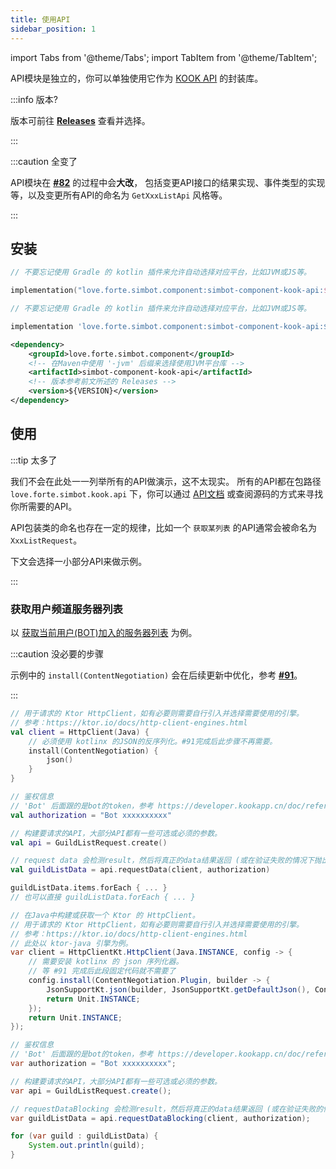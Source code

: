 ```yaml
---
title: 使用API
sidebar_position: 1
---
```


import Tabs from '@theme/Tabs';
import TabItem from '@theme/TabItem';

API模块是独立的，你可以单独使用它作为 [KOOK API](https://developer.kookapp.cn/doc/) 的封装库。

:::info 版本?

版本可前往 [**Releases**](https://github.com/simple-robot/simbot-component-kook/releases) 查看并选择。

:::

:::caution 全变了

API模块在 [**#82**](https://github.com/simple-robot/simbot-component-kook/issues/82) 的过程中会**大改**，
包括变更API接口的结果实现、事件类型的实现等，以及变更所有API的命名为 `GetXxxListApi` 风格等。

:::

## 安装

<Tabs groupId="use-dependency">

<TabItem value="Gradle Kotlin DSL">

```kotlin
// 不要忘记使用 Gradle 的 kotlin 插件来允许自动选择对应平台，比如JVM或JS等。

implementation("love.forte.simbot.component:simbot-component-kook-api:$VERSION") // 版本参考前文所述的 Releases
```

</TabItem>

<TabItem value="Gradle Groovy">

```groovy
// 不要忘记使用 Gradle 的 kotlin 插件来允许自动选择对应平台，比如JVM或JS等。

implementation 'love.forte.simbot.component:simbot-component-kook-api:$VERSION' // 版本参考前文所述的 Releases
```

</TabItem>

<TabItem value="Maven">

```xml
<dependency>
    <groupId>love.forte.simbot.component</groupId>
    <!-- 在Maven中使用 '-jvm' 后缀来选择使用JVM平台库 -->
    <artifactId>simbot-component-kook-api</artifactId>
    <!-- 版本参考前文所述的 Releases -->
    <version>${VERSION}</version>
</dependency>
```

</TabItem>

</Tabs>

## 使用

:::tip 太多了

我们不会在此处一一列举所有的API做演示，这不太现实。
所有的API都在包路径 `love.forte.simbot.kook.api` 下，你可以通过 [API文档](https://docs.simbot.forte.love/) 或查阅源码的方式来寻找你所需要的API。

API包装类的命名也存在一定的规律，比如一个 `获取某列表` 的API通常会被命名为 `XxxListRequest`。

下文会选择一小部分API来做示例。

:::

### 获取用户频道服务器列表

以 [获取当前用户(BOT)加入的服务器列表](https://developer.kookapp.cn/doc/http/guild#%E8%8E%B7%E5%8F%96%E5%BD%93%E5%89%8D%E7%94%A8%E6%88%B7%E5%8A%A0%E5%85%A5%E7%9A%84%E6%9C%8D%E5%8A%A1%E5%99%A8%E5%88%97%E8%A1%A8) 为例。


:::caution 没必要的步骤

示例中的 `install(ContentNegotiation)` 会在后续更新中优化，参考 [**#91**](https://github.com/simple-robot/simbot-component-kook/issues/91)。

:::

<Tabs groupId="code">

<TabItem value="Kotlin">

```kotlin
// 用于请求的 Ktor HttpClient，如有必要则需要自行引入并选择需要使用的引擎。
// 参考：https://ktor.io/docs/http-client-engines.html
val client = HttpClient(Java) {
    // 必须使用 kotlinx 的JSON的反序列化。#91完成后此步骤不再需要。
    install(ContentNegotiation) {
        json()
    }
}

// 鉴权信息
// 'Bot' 后面跟的是bot的token，参考 https://developer.kookapp.cn/doc/reference
val authorization = "Bot xxxxxxxxxx"

// 构建要请求的API，大部分API都有一些可选或必须的参数。
val api = GuildListRequest.create()

// request data 会检测result，然后将真正的data结果返回 (或在验证失败的情况下抛出异常)
val guildListData = api.requestData(client, authorization)

guildListData.items.forEach { ... }
// 也可以直接 guildListData.forEach { ... }
```

</TabItem>

<TabItem value="Java">

```java
// 在Java中构建或获取一个 Ktor 的 HttpClient。
// 用于请求的 Ktor HttpClient，如有必要则需要自行引入并选择需要使用的引擎。
// 参考：https://ktor.io/docs/http-client-engines.html
// 此处以 ktor-java 引擎为例。
var client = HttpClientKt.HttpClient(Java.INSTANCE, config -> {
    // 需要安装 kotlinx 的 json 序列化器。
    // 等 #91 完成后此段固定代码就不需要了
    config.install(ContentNegotiation.Plugin, builder -> {
        JsonSupportKt.json(builder, JsonSupportKt.getDefaultJson(), ContentType.Application.INSTANCE.getJson());
        return Unit.INSTANCE;
    });
    return Unit.INSTANCE;
});

// 鉴权信息
// 'Bot' 后面跟的是bot的token，参考 https://developer.kookapp.cn/doc/reference
var authorization = "Bot xxxxxxxxxx";

// 构建要请求的API，大部分API都有一些可选或必须的参数。
var api = GuildListRequest.create();

// requestDataBlocking 会检测result，然后将真正的data结果返回 (或在验证失败的情况下抛出异常)
var guildListData = api.requestDataBlocking(client, authorization);

for (var guild : guildListData) {
    System.out.println(guild);
}
```

</TabItem>

</Tabs>

